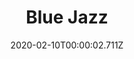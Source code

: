 ---
templateKey: blog-post
title: Blue Jazz
type: flower
description: The flower grows in a sphere to invite as many butterflies as possible.
featuredpost: false
date: 2020-02-10T00:00:02.711Z
featuredimage: /img/Blue_Jazz.png
sellPrice: 50
tags: 
  - Spring
  -  edible
  -  flower
---